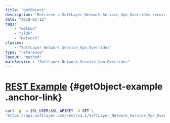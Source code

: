 ```yaml
---
title: "getObject"
description: "Retrieve a SoftLayer_Network_Service_Vpn_Overrides record."
date: "2018-02-12"
tags:
    - "method"
    - "sldn"
    - "Network"
classes:
    - "SoftLayer_Network_Service_Vpn_Overrides"
type: "reference"
layout: "method"
mainService : "SoftLayer_Network_Service_Vpn_Overrides"
---
```


# [REST Example](#getObject-example) <a href="/article/rest/"><i class="fas fa-question"></i></a> {#getObject-example .anchor-link} 
```bash
curl -g -u $SL_USER:$SL_APIKEY -X GET \
'https://api.softlayer.com/rest/v3.1/SoftLayer_Network_Service_Vpn_Overrides/{SoftLayer_Network_Service_Vpn_OverridesID}/getObject'
```
